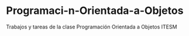Programaci-n-Orientada-a-Objetos
================================

Trabajos y tareas de la clase Programación Orientada a Objetos ITESM
